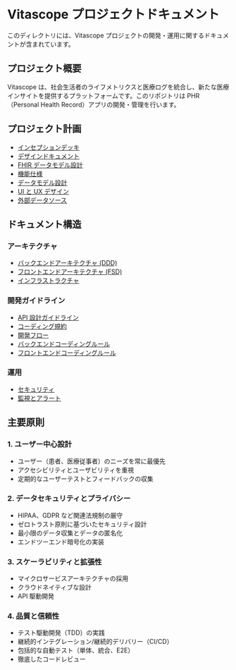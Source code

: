# Vitascope プロジェクトドキュメント

このディレクトリには、Vitascope プロジェクトの開発・運用に関するドキュメントが含まれています。

## プロジェクト概要

Vitascope は、社会生活者のライフメトリクスと医療ログを統合し、新たな医療インサイトを提供するプラットフォームです。このリポジトリは PHR（Personal Health Record）アプリの開発・管理を行います。

## プロジェクト計画

- [インセプションデッキ](./project/inception-deck.md)
- [デザインドキュメント](./project/design-doc.md)
- [FHIR データモデル設計](./project/fhir-data-model.md)
- [機能仕様](./project/functional-spec.md)
- [データモデル設計](./project/data-model-design.md)
- [UI と UX デザイン](./project/ui-ux-design.md)
- [外部データソース](./project/external-data-sources.md)

## ドキュメント構造

### アーキテクチャ

- [バックエンドアーキテクチャ (DDD)](./architecture/backend.md)
- [フロントエンドアーキテクチャ (FSD)](./architecture/frontend.md)
- [インフラストラクチャ](./architecture/infrastructure.md)

### 開発ガイドライン

- [API 設計ガイドライン](./development/api-guidelines.md)
- [コーディング規約](./development/coding-standards.md)
- [開発フロー](./development/workflow.md)
- [バックエンドコーディングルール](./development/standards/backend-coding-rule.md)
- [フロントエンドコーディングルール](./development/standards/frontend-coding-rule.md)

### 運用

- [セキュリティ](./operations/security.md)
- [監視とアラート](./operations/monitoring.md)

## 主要原則

### 1. ユーザー中心設計

- ユーザー（患者、医療従事者）のニーズを常に最優先
- アクセシビリティとユーザビリティを重視
- 定期的なユーザーテストとフィードバックの収集

### 2. データセキュリティとプライバシー

- HIPAA、GDPR など関連法規制の厳守
- ゼロトラスト原則に基づいたセキュリティ設計
- 最小限のデータ収集とデータの匿名化
- エンドツーエンド暗号化の実装

### 3. スケーラビリティと拡張性

- マイクロサービスアーキテクチャの採用
- クラウドネイティブな設計
- API 駆動開発

### 4. 品質と信頼性

- テスト駆動開発（TDD）の実践
- 継続的インテグレーション/継続的デリバリー（CI/CD）
- 包括的な自動テスト（単体、統合、E2E）
- 徹底したコードレビュー
